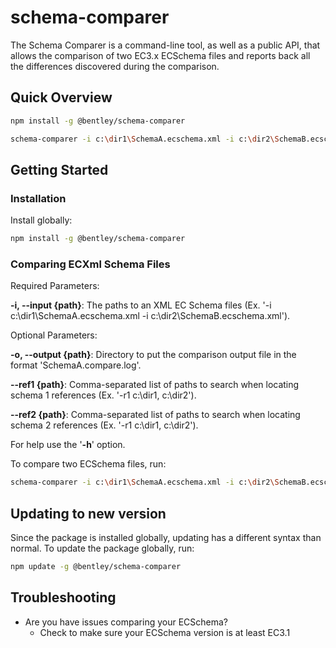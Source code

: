 ﻿# schema-comparer

The Schema Comparer is a command-line tool, as well as a public API, that allows the comparison of two EC3.x ECSchema files and reports back all the differences discovered during the comparison.

## Quick Overview

```sh
npm install -g @bentley/schema-comparer

schema-comparer -i c:\dir1\SchemaA.ecschema.xml -i c:\dir2\SchemaB.ecschema.xml -o c:\Desired\Output\Path\ -ref1 c:\\dir1, c:\\dir2 -ref2 c:\\dir3, c:\\dir4
```

## Getting Started

### Installation

Install globally:

```sh
npm install -g @bentley/schema-comparer
```

### Comparing ECXml Schema Files

Required Parameters:

**-i, --input {path}**: The paths to an XML EC Schema files (Ex. '-i c:\dir1\SchemaA.ecschema.xml -i c:\dir2\SchemaB.ecschema.xml').

Optional Parameters:

**-o, --output {path}**: Directory to put the comparison output file in the format 'SchemaA.compare.log'.

**--ref1 {path}**: Comma-separated list of paths to search when locating schema 1 references (Ex. '-r1 c:\\dir1, c:\\dir2').

**--ref2 {path}**: Comma-separated list of paths to search when locating schema 2 references (Ex. '-r1 c:\\dir1, c:\\dir2').

For help use the '**-h**' option.

To compare two ECSchema files, run:

```sh
schema-comparer -i c:\dir1\SchemaA.ecschema.xml -i c:\dir2\SchemaB.ecschema.xml -o c:\Desired\Output\Path\ -ref1 c:\\dir1, c:\\dir2 -ref2 c:\\dir3, c:\\dir4
```

## Updating to new version

Since the package is installed globally, updating has a different syntax than normal. To update the package globally, run:

```sh
npm update -g @bentley/schema-comparer
```

## Troubleshooting

- Are you have issues comparing your ECSchema?
  - Check to make sure your ECSchema version is at least EC3.1
